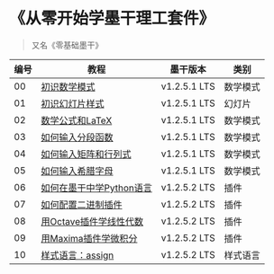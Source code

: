 # 《从零开始学墨干理工套件》
> 又名《零基础墨干》

| 编号 | 教程                                                                     | 墨干版本     | 类别     |
| ---- | ------------------------------------------------------------------------ | ------------ | -------- |
| 00   | [初识数学模式](https://www.bilibili.com/video/BV1Dx4y1U7zS/)             | v1.2.5.1 LTS | 数学模式 |
| 01   | [初识幻灯片样式](https://www.bilibili.com/video/BV1w6421c7K6/)           | v1.2.5.1 LTS | 幻灯片   |
| 02   | [数学公式和LaTeX](https://www.bilibili.com/video/BV1Px421X7vL/)          | v1.2.5.1 LTS | 数学模式 |
| 03   | [如何输入分段函数](https://www.bilibili.com/video/BV1e1421D7PP/)         | v1.2.5.1 LTS | 数学模式 |
| 04   | [如何输入矩阵和行列式](https://www.bilibili.com/video/BV1Dm41167CM/)     | v1.2.5.1 LTS | 数学模式 |
| 05   | [如何输入希腊字母](https://www.bilibili.com/video/BV1jz421o7mB/)         | v1.2.5.1 LTS | 数学模式 |
| 06   | [如何在墨干中学Python语言](https://www.bilibili.com/video/BV1hm421771h/) | v1.2.5.2 LTS | 插件     |
| 07   | [如何配置二进制插件](https://www.bilibili.com/video/BV1JK421a7Dx/)       | v1.2.5.2 LTS | 插件     |
| 08   | [用Octave插件学线性代数](https://www.bilibili.com/video/BV1gK421a7CK/)   | v1.2.5.2 LTS | 插件     |
| 09   | [用Maxima插件学微积分](https://www.bilibili.com/video/BV1JJ4m1V7Mq/)     | v1.2.5.2 LTS | 插件     |
| 10   | [样式语言：assign](https://www.bilibili.com/video/BV1L1421m77k/)         | v1.2.5.2 LTS | 样式语言 |
